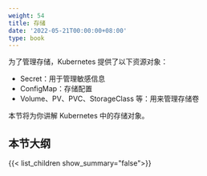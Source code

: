 ```yaml
---
weight: 54
title: 存储
date: '2022-05-21T00:00:00+08:00'
type: book
---
```




为了管理存储，Kubernetes 提供了以下资源对象：

- Secret：用于管理敏感信息
- ConfigMap：存储配置
- Volume、PV、PVC、StorageClass 等：用来管理存储卷

本节将为你讲解 Kubernetes 中的存储对象。

## 本节大纲

{{< list_children show_summary="false">}}
